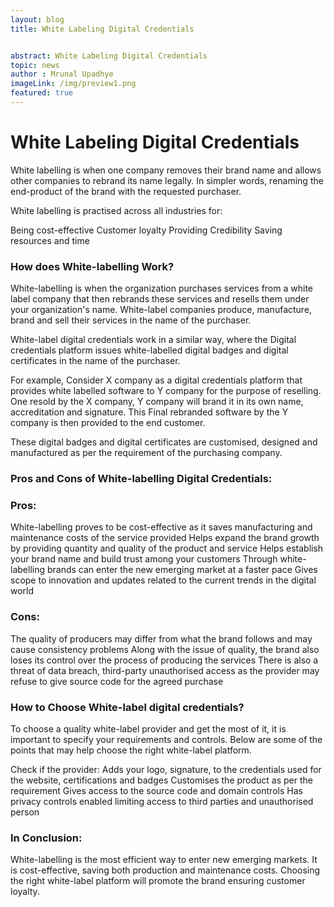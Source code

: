 ```yaml
---
layout: blog
title: White Labeling Digital Credentials


abstract: White Labeling Digital Credentials
topic: news
author : Mrunal Upadhye
imageLink: /img/preview1.png
featured: true
---
```


# White Labeling Digital Credentials

White labelling is when one company removes their brand name and allows other companies to rebrand its name legally. In simpler words, renaming the end-product of the brand with the requested purchaser.

White labelling is practised across all industries for:

Being cost-effective
Customer loyalty
Providing Credibility
Saving resources and time

### How does White-labelling Work?

White-labelling is when the organization purchases services from a white label company that then rebrands these services and resells them under your organization's name. White-label companies produce, manufacture, brand and sell their services in the name of the purchaser.

White-label digital credentials work in a similar way, where the Digital credentials platform issues white-labelled digital badges and digital certificates in the name of the purchaser. 

For example, Consider X company as a digital credentials platform that provides white labelled software to Y company for the purpose of reselling. One resold by the X company, Y company will brand it in its own name, accreditation and signature. This Final rebranded software by the Y company is then provided to the end customer. 

These digital badges and digital certificates are customised, designed and manufactured as per the requirement of the purchasing company.

### Pros and Cons of White-labelling Digital Credentials:

### Pros:

White-labelling proves to be cost-effective as it saves manufacturing and maintenance costs of the service provided
Helps expand the brand growth by providing quantity and quality of the product and service
Helps establish your brand name and build trust among your customers
Through white-labelling brands can enter the new emerging market at a faster pace 
Gives scope to innovation and updates related to the current trends in the digital world

### Cons:

The quality of producers may differ from what the brand follows and may cause consistency problems
Along with the issue of quality, the brand also loses its control over the process of producing the services
There is also a threat of data breach, third-party unauthorised access as the provider may refuse to give source code for the agreed purchase

### How to Choose White-label digital credentials?

To choose a quality white-label provider and get the most of it, it is important to specify your requirements and controls. Below are some of the points that may help choose the right white-label platform.

Check if the provider:
Adds your logo, signature, to the credentials used for the website, certifications and badges
Customises the product as per the requirement
Gives access to the source code and domain controls
Has privacy controls enabled limiting access to third parties and unauthorised person

### In Conclusion:

White-labelling is the most efficient way to enter new emerging markets. It is cost-effective, saving both production and maintenance costs. Choosing the right white-label platform will promote the brand ensuring customer loyalty.



